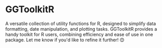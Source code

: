 # GGToolkitR
A versatile collection of utility functions for R, designed to simplify data formatting, date manipulation, and plotting tasks. GGToolkitR provides a handy toolkit for R users, combining efficiency and ease of use in one package.  Let me know if you'd like to refine it further! 😊
